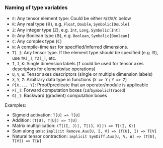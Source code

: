 ### Naming of type variables

 - `E`: Any tensor element type: Could be either `R`/`Z`/`B`/`C` below
 - `R`: Any real type ($\mathbb{R}$), e.g. `Float`, `Double`, `Symbolic[Double]`
 - `Z`: Any integer type ($\mathbb{Z}$), e.g. `Int`, `Long`, `Symbolic[Int]`
 - `B`: Any Boolean type ($\mathbb{B}$), e.g. `Boolean`, `Symbolic[Boolean]`
 - `C`: Any complex type ($\mathbb{C}$)
 - `N`: A compile-time `Nat` for specified/inferred dimensions.
 - `T[_]`: Any tensor type. If the element type should be specified (e.g. $\mathbb{R}$), use `TR[_]`, `TZ[_]`, etc.
 - `I`, `J`, `K`: Single dimension labels (`I` could be used for tensor axes descriptors for elementwise operations)
 - `U`, `V`, `W`: Tensor axes descriptors (single or multiple dimension labels)
 - `X`, `Y`, `Z`: Arbitrary data type in functions (`X => Y` / `Y => Z`)
 - `P[X..., Y]`: Proof/predicate that an operator/module is applicable
 - `F[_]`: Forward computation boxes (`Id`/`Symbolic`/`Traced`)
 - `G[_]`: Backward (gradient) computation boxes
 
Examples:

 - Sigmoid activation: `T[U] => T[U]`
 - Addition: `(T[U], T[U]) => T[U]`
 - Matrix multiplication: `(T[(I, J)], T[(J, K)]) => T[(I, K)]`
 - Sum along axis: `implicit Remove.Aux[U, I, V] => (T[U], I) => T[V]` 
 - Natural tensor contraction: `implicit SymDiff.Aux[U, V, W] => (T[U], T[V]) => T[W]`
